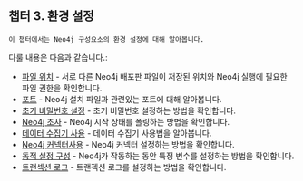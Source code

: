 
## 챕터 3. 환경 설정 

```
이 챕터에서는 Neo4j 구성요소의 환경 설정에 대해 알아봅니다. 
```

다룰 내용은 다음과 같습니다.:

+ [파일 위치](/configuration/file-locations.md) - 서로 다른 Neo4j 배포판 파일이 저장된 위치와 Neo4j 실행에 필요한 파일 권한을 확인합니다. 
+ [포트](/configuration/ports.md) - Neo4j 설치 파일과 관련있는 포트에 대해 알아봅니다. 
+ [초기 비밀번호 설정](/configuration/set-initial-password.md) - 초기 비밀번호 설정하는 방법을 확인합니다. 
+ [Neo4j 조사](/configuration/wait-for-start.md) - Neo4j 시작 상태를 폴링하는 방법을 확인합니다. 
+ [데이터 수집기 사용](/configuration/usage-data-collector.md) - 데이터 수집기 사용법을 알아봅니다. 
+ [Neo4j 커넥터사용](/configuration/connectors.md) - Neo4j 커넥터 설정하는 방법을 확인합니다. 
+ [동적 설정 구성](/configuration/dynamic-settings.md) - Neo4j가 작동하는 동안 특정 변수를 설정하는 방법을 확인합니다. 
+ [트랜섹션 로그](/configuration/transaction-logs.md) - 트랜젝션 로그를 설정하는 방법을 확인합니다. 